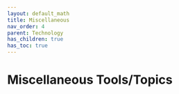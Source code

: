 ```yaml
---
layout: default_math
title: Miscellaneous
nav_order: 4
parent: Technology
has_children: true
has_toc: true
---
```


# Miscellaneous Tools/Topics

